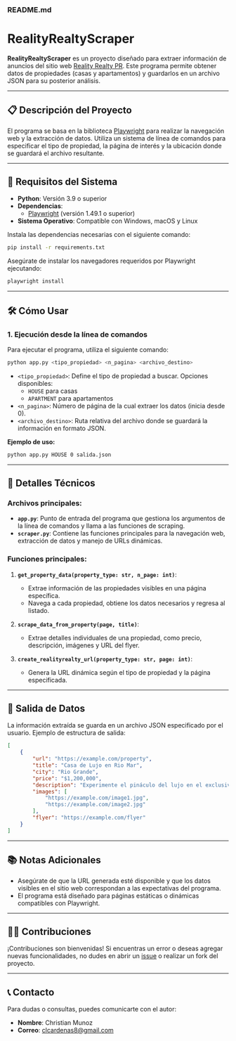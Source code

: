 ### README.md

# RealityRealtyScraper

**RealityRealtyScraper** es un proyecto diseñado para extraer información de anuncios del sitio web [Reality Realty PR](https://www.realityrealtypr.com). Este programa permite obtener datos de propiedades (casas y apartamentos) y guardarlos en un archivo JSON para su posterior análisis.

---

## 📋 **Descripción del Proyecto**

El programa se basa en la biblioteca [Playwright](https://playwright.dev/python/) para realizar la navegación web y la extracción de datos. Utiliza un sistema de línea de comandos para especificar el tipo de propiedad, la página de interés y la ubicación donde se guardará el archivo resultante.

---

## 🚀 **Requisitos del Sistema**

- **Python**: Versión 3.9 o superior
- **Dependencias**:
  - [Playwright](https://playwright.dev/python/) (versión 1.49.1 o superior)
- **Sistema Operativo**: Compatible con Windows, macOS y Linux

Instala las dependencias necesarias con el siguiente comando:

```bash
pip install -r requirements.txt
```

Asegúrate de instalar los navegadores requeridos por Playwright ejecutando:

```bash
playwright install
```

---

## 🛠 **Cómo Usar**

### 1. **Ejecución desde la línea de comandos**

Para ejecutar el programa, utiliza el siguiente comando:

```bash
python app.py <tipo_propiedad> <n_pagina> <archivo_destino>
```

- `<tipo_propiedad>`: Define el tipo de propiedad a buscar. Opciones disponibles:
  - `HOUSE` para casas
  - `APARTMENT` para apartamentos
- `<n_pagina>`: Número de página de la cual extraer los datos (inicia desde 0).
- `<archivo_destino>`: Ruta relativa del archivo donde se guardará la información en formato JSON.

**Ejemplo de uso:**

```bash
python app.py HOUSE 0 salida.json
```

---

## 📄 **Detalles Técnicos**

### Archivos principales:

- **`app.py`**: Punto de entrada del programa que gestiona los argumentos de la línea de comandos y llama a las funciones de scraping.
- **`scraper.py`**: Contiene las funciones principales para la navegación web, extracción de datos y manejo de URLs dinámicas.

### Funciones principales:

1. **`get_property_data(property_type: str, n_page: int)`**:
   - Extrae información de las propiedades visibles en una página específica.
   - Navega a cada propiedad, obtiene los datos necesarios y regresa al listado.

2. **`scrape_data_from_property(page, title)`**:
   - Extrae detalles individuales de una propiedad, como precio, descripción, imágenes y URL del flyer.

3. **`create_realityrealty_url(property_type: str, page: int)`**:
   - Genera la URL dinámica según el tipo de propiedad y la página especificada.

---

## 📝 **Salida de Datos**

La información extraída se guarda en un archivo JSON especificado por el usuario. Ejemplo de estructura de salida:

```json
[
    {
        "url": "https://example.com/property",
        "title": "Casa de Lujo en Rio Mar",
        "city": "Rio Grande",
        "price": "$1,200,000",
        "description": "Experimente el pináculo del lujo en el exclusivo Foursome Village...",
        "images": [
            "https://example.com/image1.jpg",
            "https://example.com/image2.jpg"
        ],
        "flyer": "https://example.com/flyer"
    }
]
```

---

## 📚 **Notas Adicionales**

- Asegúrate de que la URL generada esté disponible y que los datos visibles en el sitio web correspondan a las expectativas del programa.
- El programa está diseñado para páginas estáticas o dinámicas compatibles con Playwright.

---

## 🧑‍💻 **Contribuciones**

¡Contribuciones son bienvenidas! Si encuentras un error o deseas agregar nuevas funcionalidades, no dudes en abrir un [issue](https://github.com/) o realizar un fork del proyecto.

---

## 📞 **Contacto**

Para dudas o consultas, puedes comunicarte con el autor:

- **Nombre**: Christian Munoz
- **Correo**: clcardenas8@gmail.com
